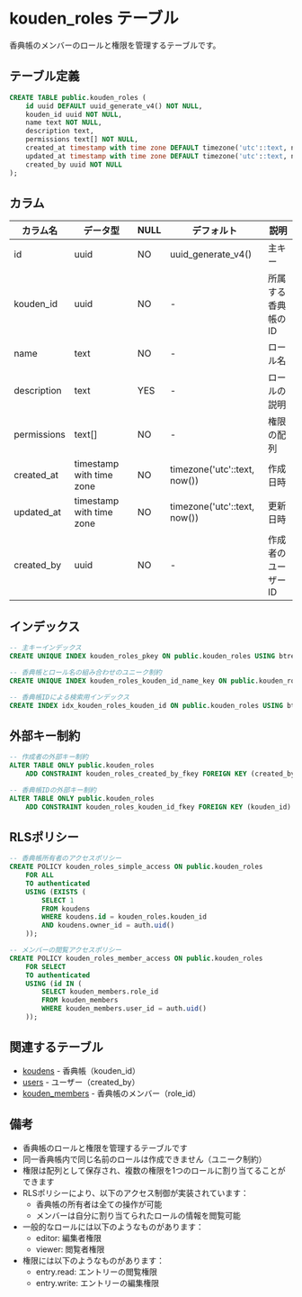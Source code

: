 # kouden_roles テーブル

香典帳のメンバーのロールと権限を管理するテーブルです。

## テーブル定義

```sql
CREATE TABLE public.kouden_roles (
    id uuid DEFAULT uuid_generate_v4() NOT NULL,
    kouden_id uuid NOT NULL,
    name text NOT NULL,
    description text,
    permissions text[] NOT NULL,
    created_at timestamp with time zone DEFAULT timezone('utc'::text, now()) NOT NULL,
    updated_at timestamp with time zone DEFAULT timezone('utc'::text, now()) NOT NULL,
    created_by uuid NOT NULL
);
```

## カラム

| カラム名 | データ型 | NULL | デフォルト | 説明 |
|---------|----------|------|------------|------|
| id | uuid | NO | uuid_generate_v4() | 主キー |
| kouden_id | uuid | NO | - | 所属する香典帳のID |
| name | text | NO | - | ロール名 |
| description | text | YES | - | ロールの説明 |
| permissions | text[] | NO | - | 権限の配列 |
| created_at | timestamp with time zone | NO | timezone('utc'::text, now()) | 作成日時 |
| updated_at | timestamp with time zone | NO | timezone('utc'::text, now()) | 更新日時 |
| created_by | uuid | NO | - | 作成者のユーザーID |

## インデックス

```sql
-- 主キーインデックス
CREATE UNIQUE INDEX kouden_roles_pkey ON public.kouden_roles USING btree (id);

-- 香典帳とロール名の組み合わせのユニーク制約
CREATE UNIQUE INDEX kouden_roles_kouden_id_name_key ON public.kouden_roles USING btree (kouden_id, name);

-- 香典帳IDによる検索用インデックス
CREATE INDEX idx_kouden_roles_kouden_id ON public.kouden_roles USING btree (kouden_id);
```

## 外部キー制約

```sql
-- 作成者の外部キー制約
ALTER TABLE ONLY public.kouden_roles
    ADD CONSTRAINT kouden_roles_created_by_fkey FOREIGN KEY (created_by) REFERENCES auth.users(id);

-- 香典帳IDの外部キー制約
ALTER TABLE ONLY public.kouden_roles
    ADD CONSTRAINT kouden_roles_kouden_id_fkey FOREIGN KEY (kouden_id) REFERENCES public.koudens(id);
```

## RLSポリシー

```sql
-- 香典帳所有者のアクセスポリシー
CREATE POLICY kouden_roles_simple_access ON public.kouden_roles
    FOR ALL
    TO authenticated
    USING (EXISTS (
        SELECT 1
        FROM koudens
        WHERE koudens.id = kouden_roles.kouden_id
        AND koudens.owner_id = auth.uid()
    ));

-- メンバーの閲覧アクセスポリシー
CREATE POLICY kouden_roles_member_access ON public.kouden_roles
    FOR SELECT
    TO authenticated
    USING (id IN (
        SELECT kouden_members.role_id
        FROM kouden_members
        WHERE kouden_members.user_id = auth.uid()
    ));
```

## 関連するテーブル

- [koudens](./koudens.md) - 香典帳（kouden_id）
- [users](./users.md) - ユーザー（created_by）
- [kouden_members](./kouden_members.md) - 香典帳のメンバー（role_id）

## 備考

- 香典帳のロールと権限を管理するテーブルです
- 同一香典帳内で同じ名前のロールは作成できません（ユニーク制約）
- 権限は配列として保存され、複数の権限を1つのロールに割り当てることができます
- RLSポリシーにより、以下のアクセス制御が実装されています：
  - 香典帳の所有者は全ての操作が可能
  - メンバーは自分に割り当てられたロールの情報を閲覧可能
- 一般的なロールには以下のようなものがあります：
  - editor: 編集者権限
  - viewer: 閲覧者権限
- 権限には以下のようなものがあります：
  - entry.read: エントリーの閲覧権限
  - entry.write: エントリーの編集権限 